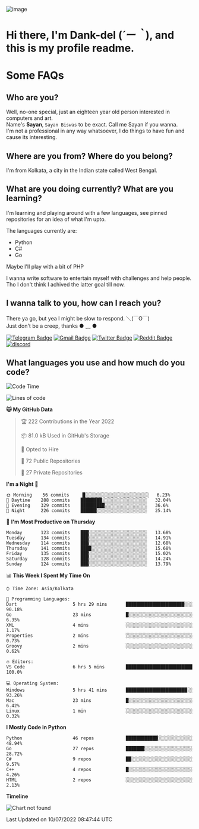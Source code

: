 ![image](https://user-images.githubusercontent.com/63096193/125182844-29f20800-e22f-11eb-8dc9-b0f2d29647bb.png)

# **Hi there, I'm Dank-del (*´ー｀*), and this is my profile readme.**
<!--  [![Profile views](https://gpvc.arturio.dev/dank-del)](https://github.com/dank-del) -->
# Some FAQs

## **Who are you?**

Well, no-one special, just an eighteen year old person interested in computers and art. \
Name's **Sayan**, `Sayan Biswas` to be exact. Call me Sayan if you wanna. \
I'm not a professional in any way whatsoever, I do things to have fun and cause its interesting.

## **Where are you from? Where do you belong?**

I'm from Kolkata, a city in the Indian state called West Bengal.

## **What are you doing currently? What are you learning?**

I'm learning and playing around with a few languages, see pinned repositories for an idea of what I'm upto.

The languages currently are:

- Python
- C#
- Go

Maybe I'll play with a bit of PHP

I wanna write software to entertain myself with challenges and help people. \
Tho I don't think I achived the latter goal till now.

<!--## **Eww, I see a weeb profile.**

Can't help it, it's the best way to hide my face on this account
> Why do people hate weebs .-.

## **Cool, what more interests you?**

My interests are quite, weird. They're scattered all over the place. \
I've been fascinated by music and have studied it since the age of 6, I've performed on stage and on air but yeah now I've been away from that. I specialize in key instruments. \
Another thing that interests me is Media Production, aka, working with audio, video and broadcasting media.

> I just like art in general. also feeds the reason of me being obsessed with Japanese drawings (⋟ ﹏ ⋞)-->

## **I wanna talk to you, how can I reach you?**

There ya go, but yea I might be slow to respond. ＼(￣O￣) \
Just don't be a creep, thanks ● ﹏ ●

[![Telegram Badge](https://img.shields.io/badge/-dank_as_fuck-1ca0f1?style=flat-square&logo=telegram&logoColor=white&link=https://t.me/dank_as_fuck)](https://t.me/dank_as_fuck)
[![Gmail Badge](https://img.shields.io/badge/-chizuru@kanojo.tk-c14438?style=flat-square&logo=Gmail&logoColor=white&link=mailto:chizuru@kanojo.tk)](mailto:chizuru@kanojo.tk)
[![Twitter Badge](https://img.shields.io/twitter/follow/TheDankDel?style=social)](https://twitter.com/TheDankDel)
[![Reddit Badge](https://img.shields.io/reddit/user-karma/combined/dank_as_fuck_?style=social)](https://www.reddit.com/user/dank_as_fuck_/)
[![discord](https://discord-md-badge.vercel.app/api/shield/506536929152466945?style=social)](https://discordapp.com/users/506536929152466945)

## **What languages you use and how much do you code?**

<!--START_SECTION:waka-->
![Code Time](http://img.shields.io/badge/Code%20Time-635%20hrs%2044%20mins-blue)

![Lines of code](https://img.shields.io/badge/From%20Hello%20World%20I%27ve%20Written-761%20Thousand%20lines%20of%20code-blue)

**🐱 My GitHub Data** 

> 🏆 222 Contributions in the Year 2022
 > 
> 📦 81.0 kB Used in GitHub's Storage 
 > 
> 💼 Opted to Hire
 > 
> 📜 72 Public Repositories 
 > 
> 🔑 27 Private Repositories  
 > 
**I'm a Night 🦉** 

```text
🌞 Morning    56 commits     █░░░░░░░░░░░░░░░░░░░░░░░░   6.23% 
🌆 Daytime    288 commits    ████████░░░░░░░░░░░░░░░░░   32.04% 
🌃 Evening    329 commits    █████████░░░░░░░░░░░░░░░░   36.6% 
🌙 Night      226 commits    ██████░░░░░░░░░░░░░░░░░░░   25.14%

```
📅 **I'm Most Productive on Thursday** 

```text
Monday       123 commits    ███░░░░░░░░░░░░░░░░░░░░░░   13.68% 
Tuesday      134 commits    ███░░░░░░░░░░░░░░░░░░░░░░   14.91% 
Wednesday    114 commits    ███░░░░░░░░░░░░░░░░░░░░░░   12.68% 
Thursday     141 commits    ████░░░░░░░░░░░░░░░░░░░░░   15.68% 
Friday       135 commits    ███░░░░░░░░░░░░░░░░░░░░░░   15.02% 
Saturday     128 commits    ███░░░░░░░░░░░░░░░░░░░░░░   14.24% 
Sunday       124 commits    ███░░░░░░░░░░░░░░░░░░░░░░   13.79%

```


📊 **This Week I Spent My Time On** 

```text
⌚︎ Time Zone: Asia/Kolkata

💬 Programming Languages: 
Dart                     5 hrs 29 mins       ██████████████████████░░░   90.18% 
Go                       23 mins             █░░░░░░░░░░░░░░░░░░░░░░░░   6.35% 
XML                      4 mins              ░░░░░░░░░░░░░░░░░░░░░░░░░   1.17% 
Properties               2 mins              ░░░░░░░░░░░░░░░░░░░░░░░░░   0.73% 
Groovy                   2 mins              ░░░░░░░░░░░░░░░░░░░░░░░░░   0.62%

🔥 Editors: 
VS Code                  6 hrs 5 mins        █████████████████████████   100.0%

💻 Operating System: 
Windows                  5 hrs 41 mins       ███████████████████████░░   93.26% 
Mac                      23 mins             █░░░░░░░░░░░░░░░░░░░░░░░░   6.42% 
Linux                    1 min               ░░░░░░░░░░░░░░░░░░░░░░░░░   0.32%

```

**I Mostly Code in Python** 

```text
Python                   46 repos            ████████████░░░░░░░░░░░░░   48.94% 
Go                       27 repos            ███████░░░░░░░░░░░░░░░░░░   28.72% 
C#                       9 repos             ██░░░░░░░░░░░░░░░░░░░░░░░   9.57% 
C++                      4 repos             █░░░░░░░░░░░░░░░░░░░░░░░░   4.26% 
HTML                     2 repos             ░░░░░░░░░░░░░░░░░░░░░░░░░   2.13%

```


**Timeline**

![Chart not found](https://raw.githubusercontent.com/Dank-del/Dank-del/main/charts/bar_graph.png) 


 Last Updated on 10/07/2022 08:47:44 UTC
<!--END_SECTION:waka-->

<!--## **Can I stalk your spotify?**

Um sure.

![OwO Spotify](https://spotify-recently-played-readme.vercel.app/api?user=31fdrsslnr7nvq4ytqwtw7c4rxfm&count=5)-->
